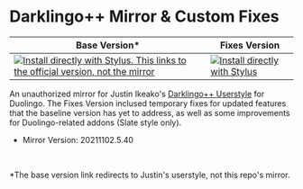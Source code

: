 # Darklingo++ Mirror & Custom Fixes

Base Version* | Fixes Version
------------ | -------------
[![Install directly with Stylus. This links to the official version, not the mirror](https://img.shields.io/badge/Install%20%20with-Stylus-00adad.svg?style=for-the-badge&logo=stylus)](https://cdn.jsdelivr.net/gh/33kk/uso-archive@flomaster/data/usercss/169205.user.css) | [![Install directly with Stylus](https://img.shields.io/badge/Install%20%20with-Stylus-00adad.svg?style=for-the-badge&logo=stylus)](https://raw.githubusercontent.com/ZykeDev/darklingo-mirror/main/darklingo-addons.user.css)



An unauthorized mirror for Justin Ikeako's [Darklingo++ Userstyle](https://userstyles.org/styles/169205/darklingo) for Duolingo.
The Fixes Version inclused temporary fixes for updated features that the baseline version has yet to address, as well as some improvements for Duolingo-related addons (Slate style only).

* Mirror Version: 20211102.5.40




<br>

*The base version link redirects to Justin's userstyle, not this repo's mirror.
